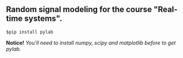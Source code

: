 ## Random signal modeling for the course "Real-time systems".
`$pip install pylab`

**Notice!** *You'll need to install numpy, scipy and matplotlib before to get pylab.*
